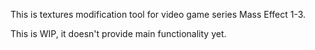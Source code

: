 This is textures modification tool for video game series Mass Effect 1-3.

This is WIP, it doesn't provide main functionality yet.
